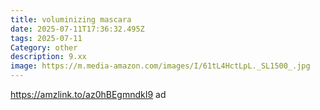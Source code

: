 ```yaml
---
title: voluminizing mascara
date: 2025-07-11T17:36:32.495Z
tags: 2025-07-11
Category: other
description: 9.xx
image: https://m.media-amazon.com/images/I/61tL4HctLpL._SL1500_.jpg
---
```

https://amzlink.to/az0hBEgmndkI9 ad